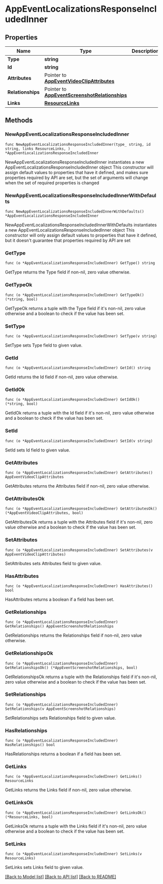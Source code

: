 # AppEventLocalizationsResponseIncludedInner

## Properties

Name | Type | Description | Notes
------------ | ------------- | ------------- | -------------
**Type** | **string** |  | 
**Id** | **string** |  | 
**Attributes** | Pointer to [**AppEventVideoClipAttributes**](AppEventVideoClipAttributes.md) |  | [optional] 
**Relationships** | Pointer to [**AppEventScreenshotRelationships**](AppEventScreenshotRelationships.md) |  | [optional] 
**Links** | [**ResourceLinks**](ResourceLinks.md) |  | 

## Methods

### NewAppEventLocalizationsResponseIncludedInner

`func NewAppEventLocalizationsResponseIncludedInner(type_ string, id string, links ResourceLinks, ) *AppEventLocalizationsResponseIncludedInner`

NewAppEventLocalizationsResponseIncludedInner instantiates a new AppEventLocalizationsResponseIncludedInner object
This constructor will assign default values to properties that have it defined,
and makes sure properties required by API are set, but the set of arguments
will change when the set of required properties is changed

### NewAppEventLocalizationsResponseIncludedInnerWithDefaults

`func NewAppEventLocalizationsResponseIncludedInnerWithDefaults() *AppEventLocalizationsResponseIncludedInner`

NewAppEventLocalizationsResponseIncludedInnerWithDefaults instantiates a new AppEventLocalizationsResponseIncludedInner object
This constructor will only assign default values to properties that have it defined,
but it doesn't guarantee that properties required by API are set

### GetType

`func (o *AppEventLocalizationsResponseIncludedInner) GetType() string`

GetType returns the Type field if non-nil, zero value otherwise.

### GetTypeOk

`func (o *AppEventLocalizationsResponseIncludedInner) GetTypeOk() (*string, bool)`

GetTypeOk returns a tuple with the Type field if it's non-nil, zero value otherwise
and a boolean to check if the value has been set.

### SetType

`func (o *AppEventLocalizationsResponseIncludedInner) SetType(v string)`

SetType sets Type field to given value.


### GetId

`func (o *AppEventLocalizationsResponseIncludedInner) GetId() string`

GetId returns the Id field if non-nil, zero value otherwise.

### GetIdOk

`func (o *AppEventLocalizationsResponseIncludedInner) GetIdOk() (*string, bool)`

GetIdOk returns a tuple with the Id field if it's non-nil, zero value otherwise
and a boolean to check if the value has been set.

### SetId

`func (o *AppEventLocalizationsResponseIncludedInner) SetId(v string)`

SetId sets Id field to given value.


### GetAttributes

`func (o *AppEventLocalizationsResponseIncludedInner) GetAttributes() AppEventVideoClipAttributes`

GetAttributes returns the Attributes field if non-nil, zero value otherwise.

### GetAttributesOk

`func (o *AppEventLocalizationsResponseIncludedInner) GetAttributesOk() (*AppEventVideoClipAttributes, bool)`

GetAttributesOk returns a tuple with the Attributes field if it's non-nil, zero value otherwise
and a boolean to check if the value has been set.

### SetAttributes

`func (o *AppEventLocalizationsResponseIncludedInner) SetAttributes(v AppEventVideoClipAttributes)`

SetAttributes sets Attributes field to given value.

### HasAttributes

`func (o *AppEventLocalizationsResponseIncludedInner) HasAttributes() bool`

HasAttributes returns a boolean if a field has been set.

### GetRelationships

`func (o *AppEventLocalizationsResponseIncludedInner) GetRelationships() AppEventScreenshotRelationships`

GetRelationships returns the Relationships field if non-nil, zero value otherwise.

### GetRelationshipsOk

`func (o *AppEventLocalizationsResponseIncludedInner) GetRelationshipsOk() (*AppEventScreenshotRelationships, bool)`

GetRelationshipsOk returns a tuple with the Relationships field if it's non-nil, zero value otherwise
and a boolean to check if the value has been set.

### SetRelationships

`func (o *AppEventLocalizationsResponseIncludedInner) SetRelationships(v AppEventScreenshotRelationships)`

SetRelationships sets Relationships field to given value.

### HasRelationships

`func (o *AppEventLocalizationsResponseIncludedInner) HasRelationships() bool`

HasRelationships returns a boolean if a field has been set.

### GetLinks

`func (o *AppEventLocalizationsResponseIncludedInner) GetLinks() ResourceLinks`

GetLinks returns the Links field if non-nil, zero value otherwise.

### GetLinksOk

`func (o *AppEventLocalizationsResponseIncludedInner) GetLinksOk() (*ResourceLinks, bool)`

GetLinksOk returns a tuple with the Links field if it's non-nil, zero value otherwise
and a boolean to check if the value has been set.

### SetLinks

`func (o *AppEventLocalizationsResponseIncludedInner) SetLinks(v ResourceLinks)`

SetLinks sets Links field to given value.



[[Back to Model list]](../README.md#documentation-for-models) [[Back to API list]](../README.md#documentation-for-api-endpoints) [[Back to README]](../README.md)


